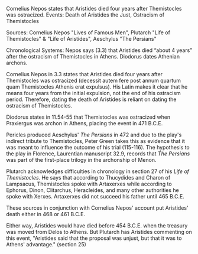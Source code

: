 


Cornelius Nepos states that Aristides died four years after Themistocles was ostracized. 
Events: Death of Aristides the Just, Ostracism of Themistocles 

Sources: Cornelius Nepos "Lives of Famous Men", Plutarch "Life of Themistocles" & "Life of Aristides", Aeschylus "The Persians" 

Chronological Systems: Nepos says (3.3) that Aristides died “about 4 years” after the ostracism of Themistocles in Athens. Diodorus dates Athenian archons. 


Cornelius Nepos in 3.3 states that Aristides died four years after Themistocles was ostracized (decessit autem fere post annum quartum quam Themistocles Athenis erat expulsus). His Latin makes it clear that he means four years from the initial expulsion, not the end of his ostracism period. Therefore, dating the death of Aristides is reliant on dating the ostracism of Themistocles. 

Diodorus states in 11.54-55 that Themistocles was ostracized when Praxiergus was archon in Athens, placing the event in 471 B.C.E. 


Pericles produced Aeschylus' *The Persians* in 472 and due to the play's indirect tribute to Themistocles, Peter Green takes this as evidence that it was meant to influence the outcome of his trial (115-116).  The hypothesis to the play in Florence, Laurentian manuscript 32.9, records that *The Persians* was part of the first-place trilogy in the archonship of Menon.

Plutarch acknowledges difficulties in chronology in section 27 of his *Life of Themistocles*. He says that according to Thucydides and Charon of Lampsacus, Themistocles spoke with Artaxerxes while according to Ephorus, Dinon, Clitarchus, Heracleides, and many other authorities he spoke with Xerxes. Artaxerxes did not succeed his father until 465 B.C.E. 

These sources in conjunction with Cornelius Nepos' account put Aristides' death either in 468 or 461 B.C.E. 

Either way, Aristides would have died before 454 B.C.E. when the treasury was moved from Delos to Athens. But Plutarch has Aristides commenting on this event, "Aristides said that the proposal was unjust, but that it was to Athens' advantage." (section 25)
